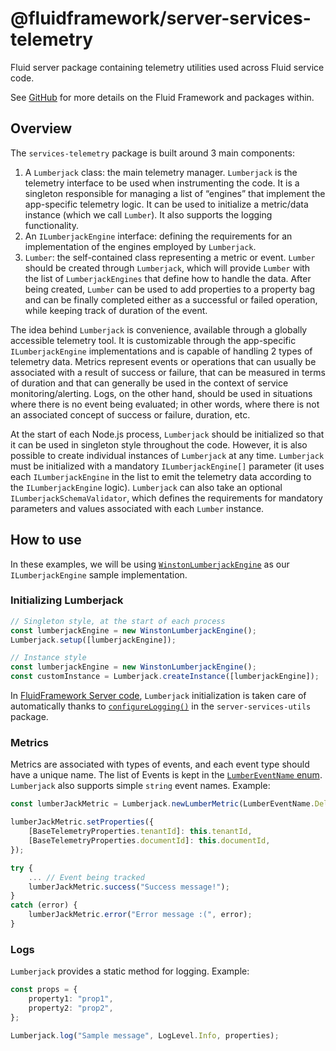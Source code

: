 # @fluidframework/server-services-telemetry

Fluid server package containing telemetry utilities used across Fluid service code.

See [GitHub](https://github.com/microsoft/FluidFramework) for more details on the Fluid Framework and packages within.

## Overview
The `services-telemetry` package is built around 3 main components:

1. A `Lumberjack` class: the main telemetry manager. `Lumberjack` is the telemetry interface to be used when instrumenting the code. It is a singleton responsible for managing a list of “engines” that implement the app-specific telemetry logic. It can be used to initialize a metric/data instance (which we call `Lumber`). It also supports the logging functionality.
2. An `ILumberjackEngine` interface: defining the requirements for an implementation of the engines employed by `Lumberjack`.
3. `Lumber`: the self-contained class representing a metric or event. `Lumber` should be created through `Lumberjack`, which will provide `Lumber` with the list of `LumberjackEngines` that define how to handle the data. After being created, `Lumber` can be used to add properties to a property bag and can be finally completed either as a successful or failed operation, while keeping track of duration of the event.

The idea behind `Lumberjack` is convenience, available through a globally accessible telemetry tool. It is customizable through the app-specific `ILumberjackEngine` implementations and is capable of handling 2 types of telemetry data. Metrics represent events or operations that can usually be associated with a result of success or failure, that can be measured in terms of duration and that can generally be used in the context of service monitoring/alerting. Logs, on the other hand, should be used in situations where there is no event being evaluated; in other words, where there is not an associated concept of success or failure, duration, etc.

At the start of each Node.js process, `Lumberjack` should be initialized so that it can be used in singleton style throughout the code. However, it is also possible to create individual instances of `Lumberjack` at any time. `Lumberjack` must be initialized with a mandatory `ILumberjackEngine[]` parameter (it uses each `ILumberjackEngine` in the list to emit the telemetry data according to the `ILumberjackEngine` logic). `Lumberjack` can also take an optional `ILumberjackSchemaValidator`, which defines the requirements for mandatory parameters and values associated with each `Lumber` instance.

## How to use
In these examples, we will be using [`WinstonLumberjackEngine`](https://github.com/microsoft/FluidFramework/blob/da99118135fc383fd69a401a48d6b99caaa18378/server/routerlicious/packages/services-utils/src/winstonLumberjackEngine.ts#L11) as our `ILumberjackEngine` sample implementation.

### Initializing Lumberjack
```typescript
// Singleton style, at the start of each process
const lumberjackEngine = new WinstonLumberjackEngine();
Lumberjack.setup([lumberjackEngine]);

// Instance style
const lumberjackEngine = new WinstonLumberjackEngine();
const customInstance = Lumberjack.createInstance([lumberjackEngine]);
```

In [FluidFramework Server code](https://github.com/microsoft/FluidFramework/tree/main/server), `Lumberjack` initialization is taken care of automatically thanks to [`configureLogging()`](https://github.com/microsoft/FluidFramework/blob/da99118135fc383fd69a401a48d6b99caaa18378/server/routerlicious/packages/services-utils/src/logger.ts#L24) in the `server-services-utils` package.

### Metrics
Metrics are associated with types of events, and each event type should have a unique name. The list of Events is kept in the [`LumberEventName` enum](https://github.com/microsoft/FluidFramework/blob/main/server/routerlicious/packages/services-telemetry/src/lumberEventNames.ts). `Lumberjack` also supports simple `string` event names. Example:
```typescript
const lumberJackMetric = Lumberjack.newLumberMetric(LumberEventName.DeliHandler);

lumberJackMetric.setProperties({
    [BaseTelemetryProperties.tenantId]: this.tenantId,
    [BaseTelemetryProperties.documentId]: this.documentId,
});

try {
    ... // Event being tracked
    lumberJackMetric.success("Success message!");
}
catch (error) {
    lumberJackMetric.error("Error message :(", error);
}
```

### Logs
`Lumberjack` provides a static method for logging. Example:
```typescript
const props = {
    property1: "prop1",
    property2: "prop2",
};

Lumberjack.log("Sample message", LogLevel.Info, properties);
```
